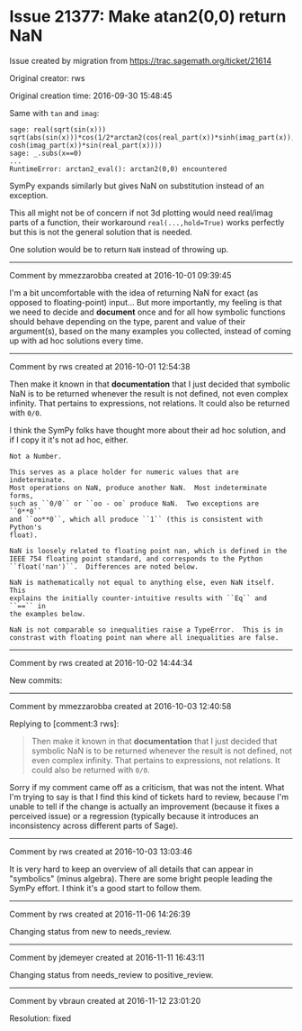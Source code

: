 # Issue 21377: Make atan2(0,0) return NaN

Issue created by migration from https://trac.sagemath.org/ticket/21614

Original creator: rws

Original creation time: 2016-09-30 15:48:45

Same with `tan` and `imag`:

```
sage: real(sqrt(sin(x)))
sqrt(abs(sin(x)))*cos(1/2*arctan2(cos(real_part(x))*sinh(imag_part(x)), cosh(imag_part(x))*sin(real_part(x))))
sage: _.subs(x==0)
...
RuntimeError: arctan2_eval(): arctan2(0,0) encountered
```

SymPy expands similarly but gives NaN on substitution instead of an exception.

This all might not be of concern if not 3d plotting would need real/imag parts of a function, their workaround `real(...,hold=True)` works perfectly but this is not the general solution that is needed.

One solution would be to return `NaN` instead of throwing up.


---

Comment by mmezzarobba created at 2016-10-01 09:39:45

I'm a bit uncomfortable with the idea of returning NaN for exact (as opposed to floating-point) input... But more importantly, my feeling is that we need to decide and **document** once and for all how symbolic functions should behave depending on the type, parent and value of their argument(s), based on the many examples you collected, instead of coming up with ad hoc solutions every time.


---

Comment by rws created at 2016-10-01 12:54:38

Then make it known in that **documentation** that I just decided that symbolic NaN is to be returned whenever the result is not defined, not even complex infinity. That pertains to expressions, not relations. It could also be returned with `0/0`.

I think the SymPy folks have thought more about their ad hoc solution, and if I copy it it's not ad hoc, either.


```
Not a Number.

This serves as a place holder for numeric values that are indeterminate.
Most operations on NaN, produce another NaN.  Most indeterminate forms,
such as ``0/0`` or ``oo - oo` produce NaN.  Two exceptions are ``0**0``
and ``oo**0``, which all produce ``1`` (this is consistent with Python's
float).

NaN is loosely related to floating point nan, which is defined in the
IEEE 754 floating point standard, and corresponds to the Python
``float('nan')``.  Differences are noted below.

NaN is mathematically not equal to anything else, even NaN itself.  This
explains the initially counter-intuitive results with ``Eq`` and ``==`` in
the examples below.

NaN is not comparable so inequalities raise a TypeError.  This is in
constrast with floating point nan where all inequalities are false.
```



---

Comment by rws created at 2016-10-02 14:44:34

New commits:


---

Comment by mmezzarobba created at 2016-10-03 12:40:58

Replying to [comment:3 rws]:
> Then make it known in that **documentation** that I just decided that symbolic NaN is to be returned whenever the result is not defined, not even complex infinity. That pertains to expressions, not relations. It could also be returned with `0/0`.

Sorry if my comment came off as a criticism, that was not the intent. What I'm trying to say is that I find this kind of tickets hard to review, because I'm unable to tell if the change is actually an improvement (because it fixes a perceived issue) or a regression (typically because it introduces an inconsistency across different parts of Sage).


---

Comment by rws created at 2016-10-03 13:03:46

It is very hard to keep an overview of all details that can appear in "symbolics" (minus algebra). There are some bright people leading the SymPy effort. I think it's a good start to follow them.


---

Comment by rws created at 2016-11-06 14:26:39

Changing status from new to needs_review.


---

Comment by jdemeyer created at 2016-11-11 16:43:11

Changing status from needs_review to positive_review.


---

Comment by vbraun created at 2016-11-12 23:01:20

Resolution: fixed
